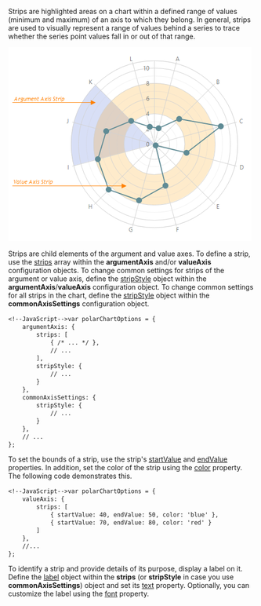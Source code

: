 Strips are highlighted areas on a chart within a defined range of values (minimum and maximum) of an axis to which they belong. In general, strips are used to visually represent a range of values behind a series to trace whether the series point values fall in or out of that range.

![Strip](/images/ChartJS/Polar_Strip.png)

Strips are child elements of the argument and value axes. To define a strip, use the [strips](/api-reference/20%20Data%20Visualization%20Widgets/17%20dxPolarChart/1%20Configuration/argumentAxis/strips '/Documentation/ApiReference/Data_Visualization_Widgets/dxPolarChart/Configuration/argumentAxis/strips/') array within the **argumentAxis** and/or **valueAxis** configuration objects. 
To change common settings for strips of the argument or value axis, define the [stripStyle](/api-reference/20%20Data%20Visualization%20Widgets/17%20dxPolarChart/1%20Configuration/commonAxisSettings/stripStyle '/Documentation/ApiReference/Data_Visualization_Widgets/dxPolarChart/Configuration/commonAxisSettings/stripStyle/') object within the **argumentAxis**/**valueAxis** configuration object. To change common settings for all strips in the chart, define the [stripStyle](/api-reference/20%20Data%20Visualization%20Widgets/17%20dxPolarChart/1%20Configuration/commonAxisSettings/stripStyle '/Documentation/ApiReference/Data_Visualization_Widgets/dxPolarChart/Configuration/commonAxisSettings/stripStyle/') object within the **commonAxisSettings** configuration object.

	<!--JavaScript-->var polarChartOptions = {
		argumentAxis: {
			strips: [
				{ /* ... */ },
				// ...
			],
			stripStyle: {
				// ...
			}
		},
		commonAxisSettings: {
			stripStyle: {
				// ...
			}
		},
		// ...
	};

To set the bounds of a strip, use the strip's [startValue](/api-reference/20%20Data%20Visualization%20Widgets/17%20dxPolarChart/1%20Configuration/argumentAxis/strips/startValue.md '/Documentation/ApiReference/Data_Visualization_Widgets/dxPolarChart/Configuration/argumentAxis/strips/#startValue') and [endValue](/api-reference/20%20Data%20Visualization%20Widgets/17%20dxPolarChart/1%20Configuration/argumentAxis/strips/endValue.md '/Documentation/ApiReference/Data_Visualization_Widgets/dxPolarChart/Configuration/argumentAxis/strips/#endValue') properties. In addition, set the color of the strip using the [color](/api-reference/20%20Data%20Visualization%20Widgets/17%20dxPolarChart/1%20Configuration/argumentAxis/strips/color.md '/Documentation/ApiReference/Data_Visualization_Widgets/dxPolarChart/Configuration/argumentAxis/strips/#color') property. The following code demonstrates this.

	<!--JavaScript-->var polarChartOptions = {
		valueAxis: {
			strips: [
				{ startValue: 40, endValue: 50, color: 'blue' },
				{ startValue: 70, endValue: 80, color: 'red' }
			]
		},
		//...
	};

To identify a strip and provide details of its purpose, display a label on it. Define the [label](/api-reference/20%20Data%20Visualization%20Widgets/17%20dxPolarChart/1%20Configuration/argumentAxis/strips/label '/Documentation/ApiReference/Data_Visualization_Widgets/dxPolarChart/Configuration/argumentAxis/strips/label/') object within the **strips** (or **stripStyle** in case you use **commonAxisSettings**) object and set its [text](/api-reference/20%20Data%20Visualization%20Widgets/17%20dxPolarChart/1%20Configuration/argumentAxis/strips/label/text.md '/Documentation/ApiReference/Data_Visualization_Widgets/dxPolarChart/Configuration/argumentAxis/strips/label/#text') property. Optionally, you can customize the label using the [font](/api-reference/20%20Data%20Visualization%20Widgets/17%20dxPolarChart/1%20Configuration/commonAxisSettings/stripStyle/label/font '/Documentation/ApiReference/Data_Visualization_Widgets/dxPolarChart/Configuration/argumentAxis/strips/label/font/') property.